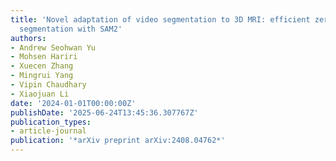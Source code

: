 ```yaml
---
title: 'Novel adaptation of video segmentation to 3D MRI: efficient zero-shot knee
  segmentation with SAM2'
authors:
- Andrew Seohwan Yu
- Mohsen Hariri
- Xuecen Zhang
- Mingrui Yang
- Vipin Chaudhary
- Xiaojuan Li
date: '2024-01-01T00:00:00Z'
publishDate: '2025-06-24T13:45:36.307767Z'
publication_types:
- article-journal
publication: '*arXiv preprint arXiv:2408.04762*'
---
```

